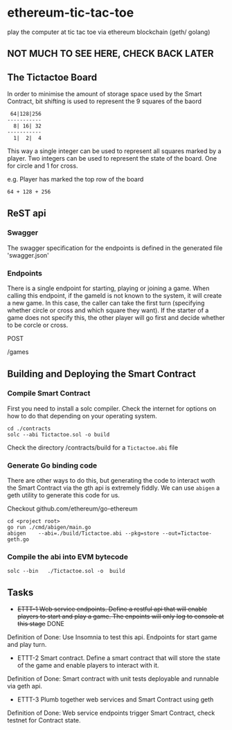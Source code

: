 # ethereum-tic-tac-toe
play the computer at tic tac toe via ethereum blockchain (geth/ golang)

## NOT MUCH TO SEE HERE, CHECK BACK LATER

## The Tictactoe Board

In order to minimise the amount of storage space used by the Smart Contract, bit shifting is used to represent the 9 squares of the baord

```
 64|128|256
-----------
  8| 16| 32
-----------
  1|  2|  4 
```
  
This way a single integer can be used to represent all squares marked by a player.  Two integers can be used to represent the state of the board.  One for circle and 1 for cross.

e.g. Player has marked the top row of the board

`64 + 128 + 256`



## ReST api

### Swagger

The swagger specification for the endpoints is defined in the generated file 'swagger.json'

### Endpoints

There is a single endpoint for starting, playing or joining a game.  When calling this endpoint, if the gameId is not known to the system, it will create a new game.  In this case, the caller can take the first turn (specifying whether circle or cross and which square they want).  If the starter of a game does not specify this, the other player will go first and decide whether to be corcle or cross.

POST

/games


## Building and Deploying the Smart Contract

### Compile Smart Contract

First you need to install a solc compiler.  Check the internet for options on how to do that depending on your operating system.

```
cd ./contracts
solc --abi Tictactoe.sol -o build
```

Check the directory <project root>/contracts/build for a `Tictactoe.abi` file
 
### Generate Go binding code
  
  There are other ways to do this, but generating the code to interact woth the Smart Contract via the gth api is extremely fiddly.  We can use `abigen` a geth utility to generate this code for us.
  
  Checkout github.com/ethereum/go-ethereum
  
  ```
  cd <project root>
  go run ./cmd/abigen/main.go 
  abigen	--abi=./build/Tictactoe.abi	--pkg=store	--out=Tictactoe-geth.go
  ```
  
### Compile the abi into EVM bytecode
   
   ```
   solc	--bin	./Tictactoe.sol	-o	build
   ```


## Tasks

 - ~~ETTT-1 Web service endpoints.  Define a restful api that will enable players to start and play a game.  The enpoints will only log to console at this stage~~ DONE
 
 Definition of Done: Use Insomnia to test this api.  Endpoints for start game and play turn.
 
 - ETTT-2 Smart contract. Define a smart contract that will store the state of the game and enable players to interact with it.
 
 Definition of Done: Smart contract with unit tests deployable and runnable via geth api.
 
 - ETTT-3 Plumb together web services and Smart Contract using geth
 
 Definition of Done: Web service endpoints trigger Smart Contract, check testnet for Contract state.
 
 
